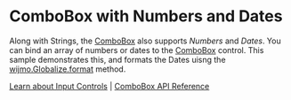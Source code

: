 ComboBox with Numbers and Dates
===============================

Along with Strings, the [ComboBox](https://www.grapecity.com/wijmo/api/classes/wijmo_input.combobox.html) also supports _Numbers_ and _Dates_. You can bind an array of numbers or dates to the [ComboBox](https://www.grapecity.com/wijmo/api/classes/wijmo_input.combobox.html) control. This sample demonstrates this, and formats the Dates uisng the [wijmo.Globalize.format](https://www.grapecity.com/wijmo/api/classes/wijmo.globalize.html#format) method.

[Learn about Input Controls](https://www.grapecity.com/wijmo/input-controls-javascript) | [ComboBox API Reference](https://www.grapecity.com/wijmo/api/classes/wijmo_input.combobox.html)